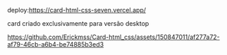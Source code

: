deploy:https://card-html-css-seven.vercel.app/

card criado exclusivamente para versão desktop

https://github.com/Erickmss/Card-html_css/assets/150847011/af277a72-af79-46cb-a6b4-be74885b3ed3



